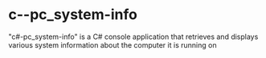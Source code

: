 # c--pc_system-info
"c#-pc_system-info" is a C# console application that retrieves and displays various system information about the computer it is running on
